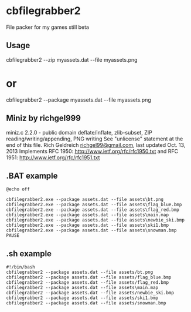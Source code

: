 # cbfilegrabber2
File packer for my games still beta

## Usage

cbfilegrabber2 --zip myassets.dat --file  myassets.png

# or

cbfilegrabber2 --package myassets.dat --file  myassets.png


## Miniz by richgel999
miniz.c 2.2.0 - public domain deflate/inflate, zlib-subset, ZIP reading/writing/appending, PNG writing
See "unlicense" statement at the end of this file.
Rich Geldreich <richgel99@gmail.com>, last updated Oct. 13, 2013
Implements RFC 1950: http://www.ietf.org/rfc/rfc1950.txt and RFC 1951: http://www.ietf.org/rfc/rfc1951.txt


## .BAT example
```console
@echo off

cbfilegrabber2.exe --package assets.dat --file assets\bt.png
cbfilegrabber2.exe --package assets.dat --file assets\flag_blue.bmp
cbfilegrabber2.exe --package assets.dat --file assets\flag_red.bmp
cbfilegrabber2.exe --package assets.dat --file assets\main.map
cbfilegrabber2.exe --package assets.dat --file assets\newbie_ski.bmp
cbfilegrabber2.exe --package assets.dat --file assets\ski1.bmp
cbfilegrabber2.exe --package assets.dat --file assets\snowman.bmp
PAUSE

```

## .sh example
```console
#!/bin/bash
cbfilegrabber2 --package assets.dat --file assets/bt.png
cbfilegrabber2 --package assets.dat --file assets/flag_blue.bmp
cbfilegrabber2 --package assets.dat --file assets/flag_red.bmp
cbfilegrabber2 --package assets.dat --file assets\main.map
cbfilegrabber2 --package assets.dat --file assets/newbie_ski.bmp
cbfilegrabber2 --package assets.dat --file assets/ski1.bmp
cbfilegrabber2 --package assets.dat --file assets/snowman.bmp

```
